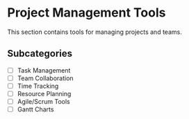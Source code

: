 # Project Management Tools

This section contains tools for managing projects and teams.

## Subcategories
- [ ] Task Management
- [ ] Team Collaboration
- [ ] Time Tracking
- [ ] Resource Planning
- [ ] Agile/Scrum Tools
- [ ] Gantt Charts